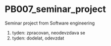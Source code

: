 # PB007_seminar_project
Seminar project from Software engineering

1. tyden: zpracovan, neodevzdava se
2. tyden: dodelat, odevzdat